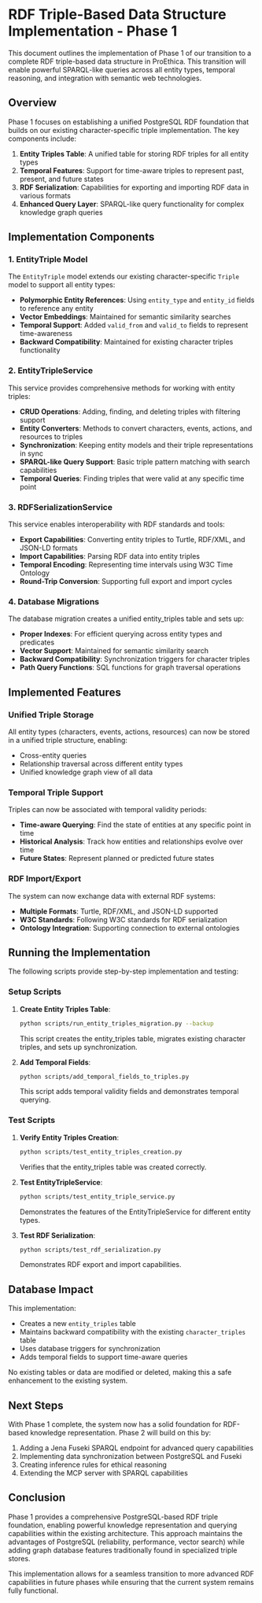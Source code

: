 # RDF Triple-Based Data Structure Implementation - Phase 1

This document outlines the implementation of Phase 1 of our transition to a complete RDF triple-based data structure in ProEthica. This transition will enable powerful SPARQL-like queries across all entity types, temporal reasoning, and integration with semantic web technologies.

## Overview

Phase 1 focuses on establishing a unified PostgreSQL RDF foundation that builds on our existing character-specific triple implementation. The key components include:

1. **Entity Triples Table**: A unified table for storing RDF triples for all entity types
2. **Temporal Features**: Support for time-aware triples to represent past, present, and future states
3. **RDF Serialization**: Capabilities for exporting and importing RDF data in various formats
4. **Enhanced Query Layer**: SPARQL-like query functionality for complex knowledge graph queries

## Implementation Components

### 1. EntityTriple Model

The `EntityTriple` model extends our existing character-specific `Triple` model to support all entity types:

- **Polymorphic Entity References**: Using `entity_type` and `entity_id` fields to reference any entity
- **Vector Embeddings**: Maintained for semantic similarity searches
- **Temporal Support**: Added `valid_from` and `valid_to` fields to represent time-awareness
- **Backward Compatibility**: Maintained for existing character triples functionality

### 2. EntityTripleService

This service provides comprehensive methods for working with entity triples:

- **CRUD Operations**: Adding, finding, and deleting triples with filtering support
- **Entity Converters**: Methods to convert characters, events, actions, and resources to triples
- **Synchronization**: Keeping entity models and their triple representations in sync
- **SPARQL-like Query Support**: Basic triple pattern matching with search capabilities
- **Temporal Queries**: Finding triples that were valid at any specific time point

### 3. RDFSerializationService

This service enables interoperability with RDF standards and tools:

- **Export Capabilities**: Converting entity triples to Turtle, RDF/XML, and JSON-LD formats
- **Import Capabilities**: Parsing RDF data into entity triples
- **Temporal Encoding**: Representing time intervals using W3C Time Ontology
- **Round-Trip Conversion**: Supporting full export and import cycles

### 4. Database Migrations

The database migration creates a unified entity_triples table and sets up:

- **Proper Indexes**: For efficient querying across entity types and predicates
- **Vector Support**: Maintained for semantic similarity search
- **Backward Compatibility**: Synchronization triggers for character triples
- **Path Query Functions**: SQL functions for graph traversal operations

## Implemented Features

### Unified Triple Storage

All entity types (characters, events, actions, resources) can now be stored in a unified triple structure, enabling:

- Cross-entity queries
- Relationship traversal across different entity types
- Unified knowledge graph view of all data

### Temporal Triple Support

Triples can now be associated with temporal validity periods:

- **Time-aware Querying**: Find the state of entities at any specific point in time
- **Historical Analysis**: Track how entities and relationships evolve over time
- **Future States**: Represent planned or predicted future states

### RDF Import/Export

The system can now exchange data with external RDF systems:

- **Multiple Formats**: Turtle, RDF/XML, and JSON-LD supported
- **W3C Standards**: Following W3C standards for RDF serialization
- **Ontology Integration**: Supporting connection to external ontologies

## Running the Implementation

The following scripts provide step-by-step implementation and testing:

### Setup Scripts

1. **Create Entity Triples Table**:
   ```bash
   python scripts/run_entity_triples_migration.py --backup
   ```
   This script creates the entity_triples table, migrates existing character triples, and sets up synchronization.

2. **Add Temporal Fields**:
   ```bash
   python scripts/add_temporal_fields_to_triples.py
   ```
   This script adds temporal validity fields and demonstrates temporal querying.

### Test Scripts

1. **Verify Entity Triples Creation**:
   ```bash
   python scripts/test_entity_triples_creation.py
   ```
   Verifies that the entity_triples table was created correctly.

2. **Test EntityTripleService**:
   ```bash
   python scripts/test_entity_triple_service.py
   ```
   Demonstrates the features of the EntityTripleService for different entity types.

3. **Test RDF Serialization**:
   ```bash
   python scripts/test_rdf_serialization.py
   ```
   Demonstrates RDF export and import capabilities.

## Database Impact

This implementation:
- Creates a new `entity_triples` table
- Maintains backward compatibility with the existing `character_triples` table
- Uses database triggers for synchronization
- Adds temporal fields to support time-aware queries

No existing tables or data are modified or deleted, making this a safe enhancement to the existing system.

## Next Steps

With Phase 1 complete, the system now has a solid foundation for RDF-based knowledge representation. Phase 2 will build on this by:

1. Adding a Jena Fuseki SPARQL endpoint for advanced query capabilities
2. Implementing data synchronization between PostgreSQL and Fuseki
3. Creating inference rules for ethical reasoning
4. Extending the MCP server with SPARQL capabilities

## Conclusion

Phase 1 provides a comprehensive PostgreSQL-based RDF triple foundation, enabling powerful knowledge representation and querying capabilities within the existing architecture. This approach maintains the advantages of PostgreSQL (reliability, performance, vector search) while adding graph database features traditionally found in specialized triple stores.

This implementation allows for a seamless transition to more advanced RDF capabilities in future phases while ensuring that the current system remains fully functional.
